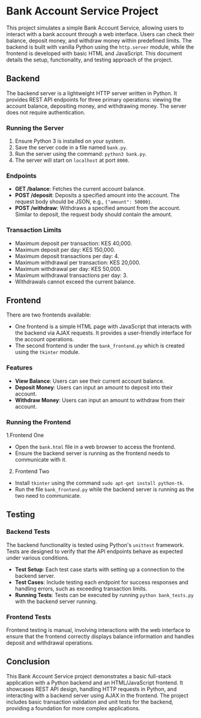 # Bank Account Service Project

This project simulates a simple Bank Account Service, allowing users to interact with a bank account through a web interface. Users can check their balance, deposit money, and withdraw money within predefined limits. The backend is built with vanilla Python using the `http.server` module, while the frontend is developed with basic HTML and JavaScript.
This document details the setup, functionality, and testing approach of the project.

## Backend

The backend server is a lightweight HTTP server written in Python. It provides REST API endpoints for three primary operations: viewing the account balance, depositing money, and withdrawing money. The server does not require authentication.

### Running the Server

1. Ensure Python 3 is installed on your system.
2. Save the server code in a file named `bank.py`.
3. Run the server using the command: `python3 bank.py`.
4. The server will start on `localhost` at port `8000`.

### Endpoints

- **GET /balance**: Fetches the current account balance.
- **POST /deposit**: Deposits a specified amount into the account. The request body should be JSON, e.g., `{"amount": 50000}`.
- **POST /withdraw**: Withdraws a specified amount from the account. Similar to deposit, the request body should contain the amount.

### Transaction Limits

- Maximum deposit per transaction: KES 40,000.
- Maximum deposit per day: KES 150,000.
- Maximum deposit transactions per day: 4.
- Maximum withdrawal per transaction: KES 20,000.
- Maximum withdrawal per day: KES 50,000.
- Maximum withdrawal transactions per day: 3.
- Withdrawals cannot exceed the current balance.

## Frontend

There are two frontends available:
- One frontend is a simple HTML page with JavaScript that interacts with the backend via AJAX requests. It provides a user-friendly interface for the account operations.
- The second frontend is under the `bank_frontend.py` which is created using the `tkinter` module.

### Features

- **View Balance**: Users can see their current account balance.
- **Deposit Money**: Users can input an amount to deposit into their account.
- **Withdraw Money**: Users can input an amount to withdraw from their account.

### Running the Frontend
1.Frontend One
- Open the `bank.html` file in a web browser to access the frontend.
- Ensure the backend server is running as the frontend needs to communicate with it.

2. Frontend Two
- Install `tkinter` using the command `sudo apt-get install python-tk`.
- Run the file `bank_frontend.py` while the backend server is running as the two need to communicate.

## Testing

### Backend Tests

The backend functionality is tested using Python's `unittest` framework. Tests are designed to verify that the API endpoints behave as expected under various conditions.

- **Test Setup**: Each test case starts with setting up a connection to the backend server.
- **Test Cases**: Include testing each endpoint for success responses and handling errors, such as exceeding transaction limits.
- **Running Tests**: Tests can be executed by running `python bank_tests.py` with the backend server running.

### Frontend Tests

Frontend testing is manual, involving interactions with the web interface to ensure that the frontend correctly displays balance information and handles deposit and withdrawal operations.

## Conclusion

This Bank Account Service project demonstrates a basic full-stack application with a Python backend and an HTML/JavaScript frontend. It showcases REST API design, handling HTTP requests in Python, and interacting with a backend server using AJAX in the frontend. The project includes basic transaction validation and unit tests for the backend, providing a foundation for more complex applications.